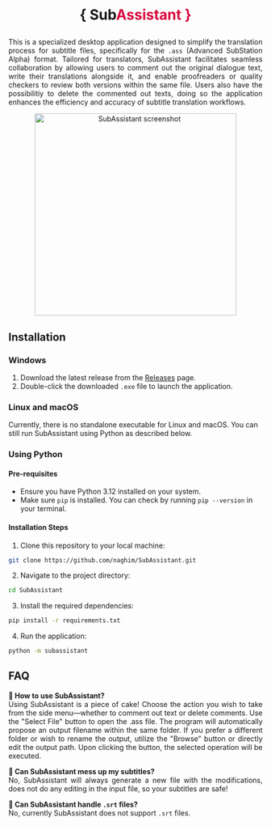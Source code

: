 # <p align='center'>{ Sub<span style="color: #d9073f">Assistant }</span></p>

<p align='justify'>This is a specialized desktop application designed to simplify the translation process for subtitle files, specifically for the <code>.ass</code> (Advanced SubStation Alpha) format. Tailored for translators, SubAssistant facilitates seamless collaboration by allowing users to comment out the original  dialogue text, write their translations alongside it, and enable proofreaders or quality checkers to review both versions within the same file. Users also have the possibilitiy to delete the commented out texts, doing so the application enhances the efficiency and accuracy of subtitle translation workflows.</p>

<p align="center">
  <img width="400" src="https://i.imgur.com/vvzOFnF.png"" alt="SubAssistant screenshot"/>
</p>

## Installation

### Windows

1. Download the latest release from the [Releases](https://github.com/naghim/SubAssistant/releases) page.
2. Double-click the downloaded `.exe` file to launch the application.

### Linux and macOS

Currently, there is no standalone executable for Linux and macOS. You can still run SubAssistant using Python as described below.

### Using Python

#### Pre-requisites

- Ensure you have Python 3.12 installed on your system.
- Make sure `pip` is installed. You can check by running `pip --version` in your terminal.

#### Installation Steps

1. Clone this repository to your local machine:

```bash
git clone https://github.com/naghim/SubAssistant.git
```

2. Navigate to the project directory:

```bash
cd SubAssistant
```

3. Install the required dependencies:

```bash
pip install -r requirements.txt
```

4. Run the application:

```bash
python -m subassistant
```

## FAQ

<p align='justify'><b> 👀 How to use SubAssistant?</b> </br>  Using SubAssistant is a piece of cake! Choose the action you wish to take from the side menu—whether to comment out text or delete comments. Use the "Select File" button to open the .ass file. The program will automatically propose an output filename within the same folder. If you prefer a different folder or wish to rename the output, utilize the "Browse" button or directly edit the output path. Upon clicking the button, the selected operation will be executed.</p>

<p align='justify'><b> 👀 Can SubAssistant mess up my subtitles?</b> </br> No, SubAssistant will always generate a new file with the modifications, does not do any editing in the input file, so your subtitles are safe!</p>

<p align='justify'><b> 👀 Can SubAssistant handle <code>.srt</code> files?</b></br> No, currently SubAssistant does not support <code>.srt</code> files. </p>
